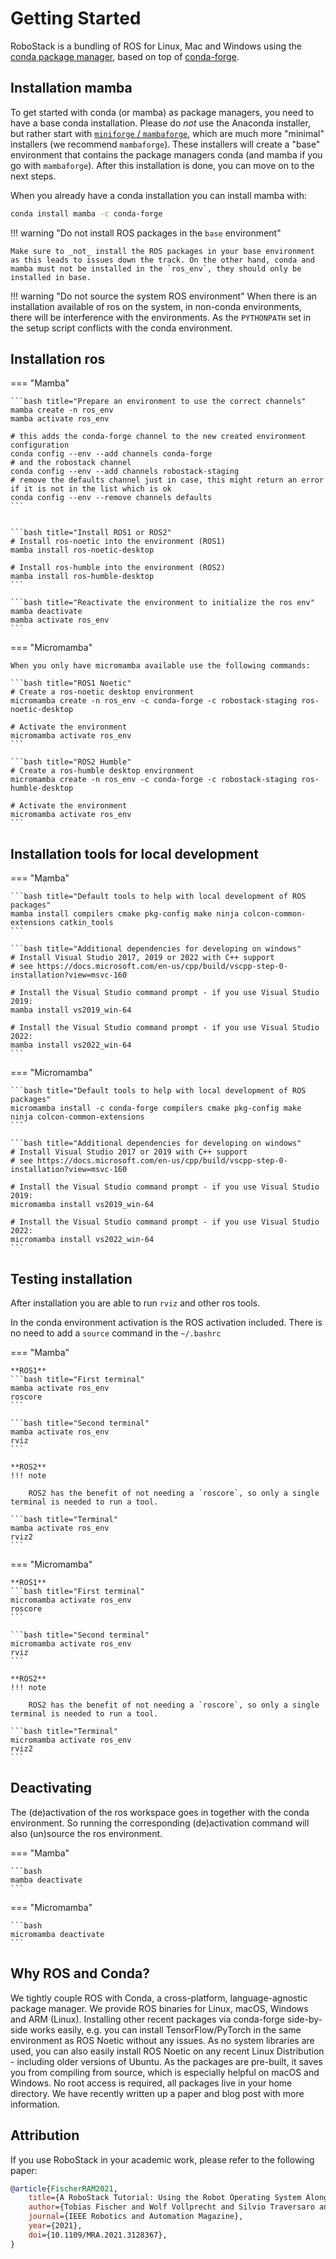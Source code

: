 # Getting Started
RoboStack is a bundling of ROS for Linux, Mac and Windows using the [conda package manager](https://docs.conda.io/en/latest/), based on top of [conda-forge](https://conda-forge.org/).

## Installation mamba
To get started with conda (or mamba) as package managers, you need to have a base conda installation. Please do _not_ use the Anaconda installer, but rather start with [`miniforge` / `mambaforge`](https://github.com/conda-forge/miniforge), which are much more "minimal" installers (we recommend `mambaforge`). These installers will create a "base" environment that contains the package managers conda (and mamba if you go with `mambaforge`). After this installation is done, you can move on to the next steps.

When you already have a conda installation you can install mamba with:
```bash
conda install mamba -c conda-forge
```

!!! warning "Do not install ROS packages in the `base` environment"

    Make sure to _not_ install the ROS packages in your base environment as this leads to issues down the track. On the other hand, conda and mamba must not be installed in the `ros_env`, they should only be installed in base. 
    
!!! warning "Do not source the system ROS environment"
    When there is an installation available of ros on the system, in non-conda environments, there will be interference with the environments. As the `PYTHONPATH` set in the setup script conflicts with the conda environment.

## Installation ros
=== "Mamba"

    ```bash title="Prepare an environment to use the correct channels"
    mamba create -n ros_env
    mamba activate ros_env

    # this adds the conda-forge channel to the new created environment configuration 
    conda config --env --add channels conda-forge
    # and the robostack channel
    conda config --env --add channels robostack-staging
    # remove the defaults channel just in case, this might return an error if it is not in the list which is ok
    conda config --env --remove channels defaults
    ```


    ```bash title="Install ROS1 or ROS2"
    # Install ros-noetic into the environment (ROS1)
    mamba install ros-noetic-desktop

    # Install ros-humble into the environment (ROS2)
    mamba install ros-humble-desktop
    ```

    ```bash title="Reactivate the environment to initialize the ros env"
    mamba deactivate
    mamba activate ros_env
    ```

=== "Micromamba"

    When you only have micromamba available use the following commands: 

    ```bash title="ROS1 Noetic"
    # Create a ros-noetic desktop environment
    micromamba create -n ros_env -c conda-forge -c robostack-staging ros-noetic-desktop

    # Activate the environment
    micromamba activate ros_env
    ```

    ```bash title="ROS2 Humble"
    # Create a ros-humble desktop environment
    micromamba create -n ros_env -c conda-forge -c robostack-staging ros-humble-desktop

    # Activate the environment
    micromamba activate ros_env
    ```

## Installation tools for local development
=== "Mamba"

    ```bash title="Default tools to help with local development of ROS packages"
    mamba install compilers cmake pkg-config make ninja colcon-common-extensions catkin_tools
    ```

    ```bash title="Additional dependencies for developing on windows"
    # Install Visual Studio 2017, 2019 or 2022 with C++ support 
    # see https://docs.microsoft.com/en-us/cpp/build/vscpp-step-0-installation?view=msvc-160

    # Install the Visual Studio command prompt - if you use Visual Studio 2019:
    mamba install vs2019_win-64
    
    # Install the Visual Studio command prompt - if you use Visual Studio 2022:
    mamba install vs2022_win-64
    ```

=== "Micromamba"

    ```bash title="Default tools to help with local development of ROS packages"
    micromamba install -c conda-forge compilers cmake pkg-config make ninja colcon-common-extensions
    ```

    ```bash title="Additional dependencies for developing on windows"
    # Install Visual Studio 2017 or 2019 with C++ support 
    # see https://docs.microsoft.com/en-us/cpp/build/vscpp-step-0-installation?view=msvc-160

    # Install the Visual Studio command prompt - if you use Visual Studio 2019:
    micromamba install vs2019_win-64
    
    # Install the Visual Studio command prompt - if you use Visual Studio 2022:
    micromamba install vs2022_win-64
    ```


## Testing installation
After installation you are able to run `rviz` and other ros tools.

In the conda environment activation is the ROS activation included. There is no need to add a `source` command in the `~/.bashrc`

=== "Mamba"

    **ROS1**
    ```bash title="First terminal"
    mamba activate ros_env
    roscore
    ```

    ```bash title="Second terminal"
    mamba activate ros_env
    rviz
    ```

    **ROS2**
    !!! note

        ROS2 has the benefit of not needing a `roscore`, so only a single terminal is needed to run a tool.

    ```bash title="Terminal"
    mamba activate ros_env
    rviz2
    ```

=== "Micromamba"
    
    **ROS1**
    ```bash title="First terminal"
    micromamba activate ros_env
    roscore
    ```

    ```bash title="Second terminal"
    micromamba activate ros_env
    rviz
    ```

    **ROS2**
    !!! note

        ROS2 has the benefit of not needing a `roscore`, so only a single terminal is needed to run a tool.

    ```bash title="Terminal"
    micromamba activate ros_env
    rviz2
    ```


## Deactivating
The (de)activation of the ros workspace goes in together with the conda environment. So running the corresponding (de)activation command will also (un)source the ros environment. 

=== "Mamba"
    
    ```bash
    mamba deactivate
    ```

=== "Micromamba"
    
    ```bash
    micromamba deactivate
    ```

## Why ROS and Conda?
We tightly couple ROS with Conda, a cross-platform, language-agnostic package manager. We provide ROS binaries for Linux, macOS, Windows and ARM (Linux). Installing other recent packages via conda-forge side-by-side works easily, e.g. you can install TensorFlow/PyTorch in the same environment as ROS Noetic without any issues. As no system libraries are used, you can also easily install ROS Noetic on any recent Linux Distribution - including older versions of Ubuntu. As the packages are pre-built, it saves you from compiling from source, which is especially helpful on macOS and Windows. No root access is required, all packages live in your home directory. We have recently written up a paper and blog post with more information.

## Attribution
If you use RoboStack in your academic work, please refer to the following paper:
```bibtex
@article{FischerRAM2021,
    title={A RoboStack Tutorial: Using the Robot Operating System Alongside the Conda and Jupyter Data Science Ecosystems},
    author={Tobias Fischer and Wolf Vollprecht and Silvio Traversaro and Sean Yen and Carlos Herrero and Michael Milford},
    journal={IEEE Robotics and Automation Magazine},
    year={2021},
    doi={10.1109/MRA.2021.3128367},
}
```
